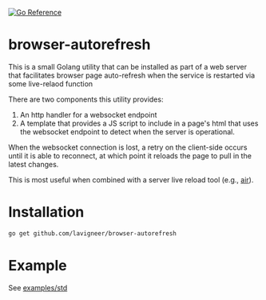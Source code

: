 [![Go Reference](https://pkg.go.dev/badge/github.com/lavigneer/browser-autorefresh.svg)](https://pkg.go.dev/github.com/lavigneer/browser-autorefresh)

# browser-autorefresh
This is a small Golang utility that can be installed as part of a web server that facilitates browser page auto-refresh when the service is restarted via some live-relaod function

There are two components this utility provides:

1. An http handler for a websocket endpoint
2. A template that provides a JS script to include in a page's html that uses the websocket endpoint to detect when the server is operational.

When the websocket connection is lost, a retry on the client-side occurs until it is able to reconnect, at which point it reloads the page to pull in the latest changes.

This is most useful when combined with a server live reload tool (e.g., [air](https://github.com/air-verse/air)).

# Installation

```bash
go get github.com/lavigneer/browser-autorefresh
```

# Example

See [examples/std](examples/std)
